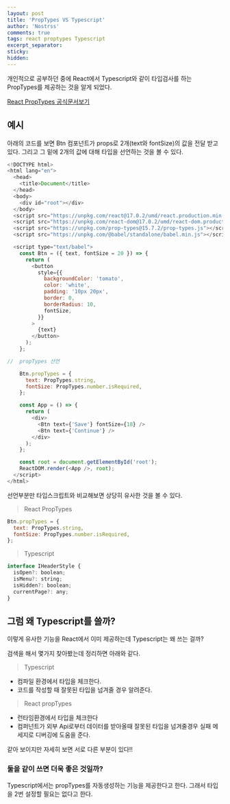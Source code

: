 ```yaml
---
layout: post
title: 'PropTypes VS Typescript'
author: 'Nostrss'
comments: true
tags: react proptypes Typescript
excerpt_separator:
sticky:
hidden:
---
```


개인적으로 공부하던 중에 React에서 Typescript와 같이 타입검사를 하는 PropTypes를 제공하는 것을 알게 되었다.

[React PropTypes 공식문서보기](https://ko.reactjs.org/docs/typechecking-with-proptypes.html)

## 예시

아래의 코드를 보면 Btn 컴포넌트가 props로 2개(text와 fontSize)의 값을 전달 받고 있다. 그리고 그 밑에 2개의 값에 대해 타입을 선언하는 것을 볼 수 있다.

```javascript
<!DOCTYPE html>
<html lang="en">
  <head>
    <title>Document</title>
  </head>
  <body>
    <div id="root"></div>
  </body>
  <script src="https://unpkg.com/react@17.0.2/umd/react.production.min.js"></script>
  <script src="https://unpkg.com/react-dom@17.0.2/umd/react-dom.production.min.js"></script>
  <script src="https://unpkg.com/prop-types@15.7.2/prop-types.js"></script>
  <script src="https://unpkg.com/@babel/standalone/babel.min.js"></script>

  <script type="text/babel">
    const Btn = ({ text, fontSize = 20 }) => {
      return (
        <button
          style={{
            backgroundColor: 'tomato',
            color: 'white',
            padding: '10px 20px',
            border: 0,
            borderRadius: 10,
            fontSize,
          }}
        >
          {text}
        </button>
      );
    };

//  propTypes 선언

    Btn.propTypes = {
      text: PropTypes.string,
      fontSize: PropTypes.number.isRequired,
    };

    const App = () => {
      return (
        <div>
          <Btn text={'Save'} fontSize={18} />
          <Btn text={'Continue'} />
        </div>
      );
    };

    const root = document.getElementById('root');
    ReactDOM.render(<App />, root);
  </script>
</html>
```

선언부분만 타입스크립트와 비교해보면 상당히 유사한 것을 볼 수 있다.

> React PropTypes

```javascript
Btn.propTypes = {
  text: PropTypes.string,
  fontSize: PropTypes.number.isRequired,
};
```

> Typescript

```javascript
interface IHeaderStyle {
  isOpen?: boolean;
  isMenu?: string;
  isHidden?: boolean;
  currentPage?: any;
}
```

## 그럼 왜 Typescript를 쓸까?

이렇게 유사한 기능을 React에서 이미 제공하는데 Typescript는 왜 쓰는 걸까?

검색을 해서 몇가지 찾아봤는데 정리하면 아래와 같다.

> Typescript

- 컴파일 환경에서 타입을 체크한다.
- 코드를 작성할 때 잘못된 타입을 넘겨줄 경우 알려준다.

> React propTypes

- 런타임환경에서 타입을 체크한다
- 컴퍼넌트가 외부 Api로부터 데이터를 받아올때 잘못된 타입을 넘겨줄경우 실패 메세지로 디버깅에 도움을 준다.

같아 보이지만 자세히 보면 서로 다른 부분이 있다!!

### 둘을 같이 쓰면 더욱 좋은 것일까?

Typescript에서는 propTypes를 자동생성하는 기능을 제공한다고 한다. 그래서 타입을 2번 설정할 필요는 없다고 한다.
